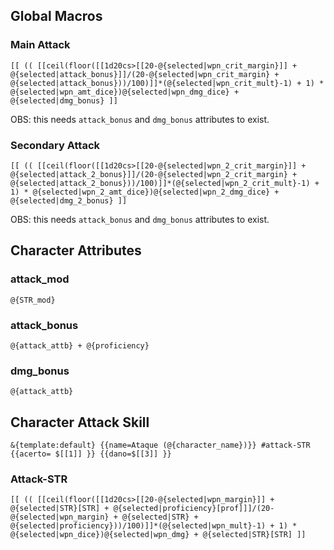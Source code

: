 ## Global Macros
### Main Attack
```
[[ (( [[ceil(floor([[1d20cs>[[20-@{selected|wpn_crit_margin}]] + @{selected|attack_bonus}]]/(20-@{selected|wpn_crit_margin} + @{selected|attack_bonus}))/100)]]*(@{selected|wpn_crit_mult}-1) + 1) * @{selected|wpn_amt_dice})@{selected|wpn_dmg_dice} + @{selected|dmg_bonus} ]]
```
OBS: this needs `attack_bonus` and `dmg_bonus` attributes to exist.
### Secondary Attack
```
[[ (( [[ceil(floor([[1d20cs>[[20-@{selected|wpn_2_crit_margin}]] + @{selected|attack_2_bonus}]]/(20-@{selected|wpn_2_crit_margin} + @{selected|attack_2_bonus}))/100)]]*(@{selected|wpn_2_crit_mult}-1) + 1) * @{selected|wpn_2_amt_dice})@{selected|wpn_2_dmg_dice} + @{selected|dmg_2_bonus} ]]
```
OBS: this needs `attack_bonus` and `dmg_bonus` attributes to exist.

## Character Attributes
### attack_mod
```
@{STR_mod}
```
### attack_bonus
```
@{attack_attb} + @{proficiency}
```
### dmg_bonus
```
@{attack_attb}
```
## Character Attack Skill
```
&{template:default} {{name=Ataque (@{character_name})}} #attack-STR {{acerto= $[[1]] }} {{dano=$[[3]] }}
```
### Attack-STR
```
[[ (( [[ceil(floor([[1d20cs>[[20-@{selected|wpn_margin}]] + @{selected|STR}[STR] + @{selected|proficiency}[prof]]]/(20-@{selected|wpn_margin} + @{selected|STR} + @{selected|proficiency}))/100)]]*(@{selected|wpn_mult}-1) + 1) * @{selected|wpn_dice})@{selected|wpn_dmg} + @{selected|STR}[STR] ]]
```
